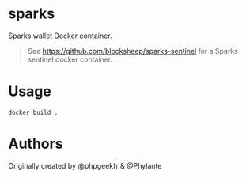 # sparks
Sparks wallet Docker container.
> See https://github.com/blocksheep/sparks-sentinel for a Sparks sentinel docker container.

# Usage
`docker build .`

# Authors
Originally created by @phpgeekfr & @Phylante